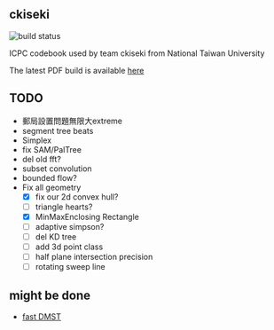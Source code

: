 ckiseki
----

![build status](https://github.com/OmeletWithoutEgg/ckiseki/workflows/build%20codebook.pdf/badge.svg)

ICPC codebook used by team ckiseki from National Taiwan University

The latest PDF build is available [here](https://github.com/OmeletWithoutEgg/ckiseki/raw/master/pdf/codebook.pdf)

## TODO

* 郵局設置問題無限大extreme
* segment tree beats
* Simplex
* fix SAM/PalTree
* del old fft?
* subset convolution
* bounded flow?
* Fix all geometry
    * [x] fix our 2d convex hull?
    * [ ] triangle hearts?
    * [x] MinMaxEnclosing Rectangle
    * [ ] adaptive simpson?
    * [ ] del KD tree
    * [ ] add 3d point class
    * [ ] half plane intersection precision
    * [ ] rotating sweep line

## might be done
* [fast DMST](https://github.com/yosupo06/library-checker-problems/blob/master/graph/directedmst/sol/correct.cpp)
